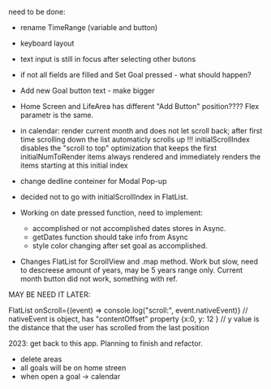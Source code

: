 need to be done:
- rename TimeRange (variable and button)
- keyboard layout
- text input is still in focus after selecting other butons
- if not all fields are filled and Set Goal pressed - what should happen?
- Add new Goal button text - make bigger
- Home Screen and LifeArea has different "Add Button" position???? Flex parametr is the same.
- in calendar: render current month and does not let scroll back; after first time scrolling down the list automaticly scrolls up
!!! initialScrollIndex disables the "scroll to top" optimization that keeps the first initialNumToRender items always rendered and immediately renders the items starting at this initial index
- change dedline conteiner for Modal Pop-up

- decided not to go with initialScrollIndex in FlatList.

- Working on date pressed function, need to implement:
    + accomplished or not accomplished dates stores in Async.
    + getDates function should take info from Async
    + style color changing after set goal as accomplished.

 - Changes FlatList for ScrollView and .map method. Work but slow, need to descreese amount of years, may be 5 years range only. Current month button did not work, something with ref. 







MAY BE NEED IT LATER: 

FlatList
onScroll={(event) => console.log("scroll:", event.nativeEvent)}
                        //  nativeEvent is object, has "contentOffset" property {x:0, y: 12 }
                        //  y value is the distance that the user has scrolled from the last position





2023: get back to this app. Planning to finish and refactor.
- delete areas
- all goals will be on home streen
- when open a goal -> calendar 